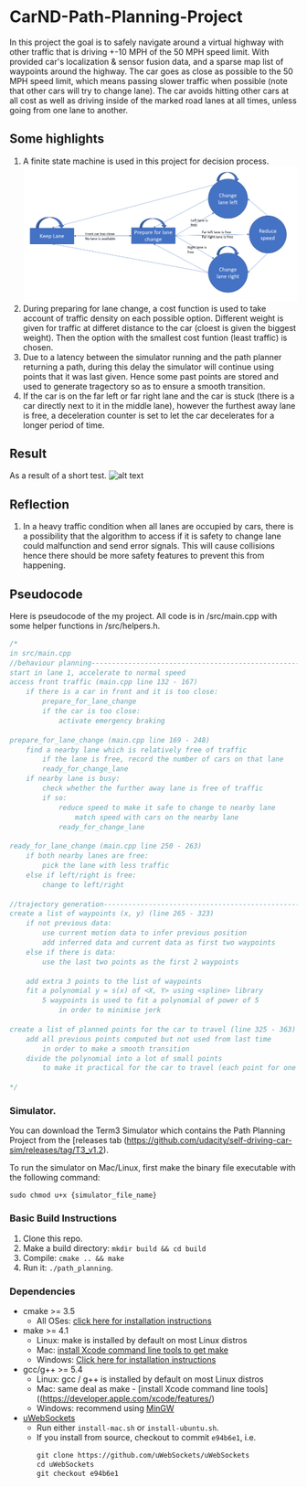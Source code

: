 # CarND-Path-Planning-Project
In this project the goal is to safely navigate around a virtual highway with other traffic that is driving +-10 MPH of the 50 MPH speed limit. With provided car's localization & sensor fusion data, and a sparse map list of waypoints around the highway. The car goes as close as possible to the 50 MPH speed limit, which means passing slower traffic when possible (note that other cars will try to change lane). The car avoids hitting other cars at all cost as well as driving inside of the marked road lanes at all times, unless going from one lane to another.

[//]: # (Image Reference)

[image1]: ./images/FSM.png
[image2]: ./images/result.png

## Some highlights
1. A finite state machine is used in this project for decision process.
![alt text][image1]
2. During preparing for lane change, a cost function is used to take account of traffic density on each possible option. Different weight is given for traffic at differet distance to the car (cloest is given the biggest weight). Then the option with the smallest cost funtion (least traffic) is chosen.
3. Due to a latency between the simulator running and the path planner returning a path, during this delay the simulator will continue using points that it was last given. Hence some past points are stored and used to generate tragectory so as to ensure a smooth transition.
4. If the car is on the far left or far right lane and the car is stuck (there is a car directly next to it in the middle lane), however the furthest away lane is free, a deceleration counter is set to let the car decelerates for a longer period of time.

## Result
As a result of a short test.
![alt text][image2]

## Reflection
1. In a heavy traffic condition when all lanes are occupied by cars, there is a possibility that the algorithm to access if it is safety to change lane could malfunction and send error signals. This will cause collisions hence there should be more safety features to prevent this from happening.


## Pseudocode
Here is pseudocode of the my project. All code is in /src/main.cpp with some helper functions in /src/helpers.h.

```cpp
/*
in src/main.cpp
//behaviour planning---------------------------------------------------
start in lane 1, accelerate to normal speed
access front traffic (main.cpp line 132 - 167)
    if there is a car in front and it is too close:
        prepare_for_lane_change
        if the car is too close:
            activate emergency braking

prepare_for_lane_change (main.cpp line 169 - 248)
    find a nearby lane which is relatively free of traffic
        if the lane is free, record the number of cars on that lane
        ready_for_change_lane
    if nearby lane is busy:
        check whether the further away lane is free of traffic
        if so:
            reduce speed to make it safe to change to nearby lane
                match speed with cars on the nearby lane
            ready_for_change_lane

ready_for_lane_change (main.cpp line 250 - 263)
    if both nearby lanes are free:
        pick the lane with less traffic
    else if left/right is free:
        change to left/right

//trajectory generation------------------------------------------------
create a list of waypoints (x, y) (line 265 - 323)
    if not previous data:
        use current motion data to infer previous position
        add inferred data and current data as first two waypoints
    else if there is data:
        use the last two points as the first 2 waypoints
    
    add extra 3 points to the list of waypoints
    fit a polynomial y = s(x) of <X, Y> using <spline> library
        5 waypoints is used to fit a polynomial of power of 5
            in order to minimise jerk

create a list of planned points for the car to travel (line 325 - 363)
    add all previous points computed but not used from last time
        in order to make a smooth transition
    divide the polynomial into a lot of small points
        to make it practical for the car to travel (each point for one refresh 0.02s)

*/
```

### Simulator.
You can download the Term3 Simulator which contains the Path Planning Project from the [releases tab (https://github.com/udacity/self-driving-car-sim/releases/tag/T3_v1.2).  

To run the simulator on Mac/Linux, first make the binary file executable with the following command:
```shell
sudo chmod u+x {simulator_file_name}
```

### Basic Build Instructions

1. Clone this repo.
2. Make a build directory: `mkdir build && cd build`
3. Compile: `cmake .. && make`
4. Run it: `./path_planning`.

### Dependencies

* cmake >= 3.5
  * All OSes: [click here for installation instructions](https://cmake.org/install/)
* make >= 4.1
  * Linux: make is installed by default on most Linux distros
  * Mac: [install Xcode command line tools to get make](https://developer.apple.com/xcode/features/)
  * Windows: [Click here for installation instructions](http://gnuwin32.sourceforge.net/packages/make.htm)
* gcc/g++ >= 5.4
  * Linux: gcc / g++ is installed by default on most Linux distros
  * Mac: same deal as make - [install Xcode command line tools]((https://developer.apple.com/xcode/features/)
  * Windows: recommend using [MinGW](http://www.mingw.org/)
* [uWebSockets](https://github.com/uWebSockets/uWebSockets)
  * Run either `install-mac.sh` or `install-ubuntu.sh`.
  * If you install from source, checkout to commit `e94b6e1`, i.e.
    ```
    git clone https://github.com/uWebSockets/uWebSockets 
    cd uWebSockets
    git checkout e94b6e1
    ```
